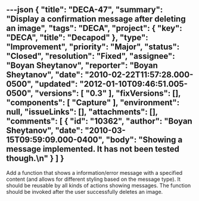 ---json
{
  "title": "DECA-47",
  "summary": "Display a confirmation message after deleting an image",
  "tags": "DECA",
  "project": {
    "key": "DECA",
    "title": "Decapod"
  },
  "type": "Improvement",
  "priority": "Major",
  "status": "Closed",
  "resolution": "Fixed",
  "assignee": "Boyan Sheytanov",
  "reporter": "Boyan Sheytanov",
  "date": "2010-02-22T11:57:28.000-0500",
  "updated": "2012-01-10T09:46:51.005-0500",
  "versions": [
    "0.3"
  ],
  "fixVersions": [],
  "components": [
    "Capture"
  ],
  "environment": null,
  "issueLinks": [],
  "attachments": [],
  "comments": [
    {
      "id": "10362",
      "author": "Boyan Sheytanov",
      "date": "2010-03-15T09:59:09.000-0400",
      "body": "Showing a message implemented. It has not been tested though.\n"
    }
  ]
}
---
Add a function that shows a information/error message with a specified content (and allows for different styling based on the message type). It should be reusable by all kinds of actions showing messages. The function should be invoked after the user successfully deletes an image.

        